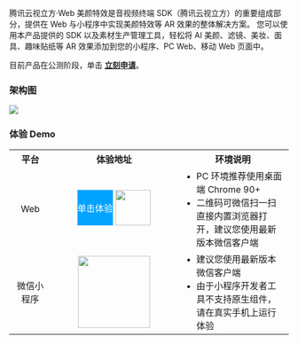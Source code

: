 腾讯云视立方·Web 美颜特效是音视频终端 SDK（腾讯云视立方）的重要组成部分，提供在 Web 与小程序中实现美颜特效等 AR 效果的整体解决方案。
您可以使用本产品提供的 SDK 以及素材生产管理工具，轻松将 AI 美颜、滤镜、美妆、面具、趣味贴纸等 AR 效果添加到您的小程序、PC Web、移动 Web 页面中。

目前产品在公测阶段，单击 [**立刻申请**](https://cloud.tencent.com/apply/p/9fuh8sv6fl?!preview)。

### 架构图
![](https://qcloudimg.tencent-cloud.cn/raw/296f2725f30117937d23e49fa08d1786.png)

### 体验 Demo 
<table>
<tr><th width="15%" style="text-align:center">平台</th><th style="text-align:center">体验地址</th><th width="40%">环境说明</th></tr>
<tr>
<td style="text-align:center">Web</td>
<td style="text-align:center">
<a href="https://demo.webar.qcloud.com" target="_blank"><div style="width: 64px; height: 64px; display: inline-flex; background-color: #00a4ff; color: white; text-align: center; vertical-align: top; justify-content: center; align-items: center">单击体验</div></a>
<img src='https://qcloudimg.tencent-cloud.cn/raw/d187129937ba21f7856f4b69e9ce39a6.png' width=64px height=64px>
</td>
<td><ul style="margin:0">
<li>PC 环境推荐使用桌面端 Chrome 90+</li>
<li>二维码可微信扫一扫直接内置浏览器打开，建议您使用最新版本微信客户端</li></ul>
</td>
</tr><tr>
<td style="text-align:center">微信小程序</td>
<td  style="text-align:center"><img src='https://qcloudimg.tencent-cloud.cn/raw/3494d6ef08f375ad882b2398222be3d6.jpg' width=130px height=130px ></td>
<td><ul style="margin:0">
  <li>建议您使用最新版本微信客户端</li>
  <li>由于小程序开发者工具不支持原生组件，请在真实手机上运行体验</li></ul>
</td>
</tr>
</table>
